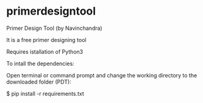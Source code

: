 # primerdesigntool

Primer Design Tool (by Navinchandra)

It is a free primer designing tool

Requires istallation of Python3

To intall the dependencies:

Open terminal or command prompt and change the working directory to the downloaded folder (PDT):

$ pip install -r requirements.txt
